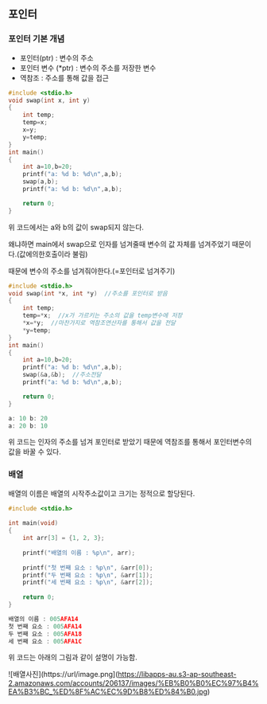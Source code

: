 ## 포인터
### 포인터 기본 개념
* 포인터(ptr) : 변수의 주소
* 포인터 변수 (*ptr) : 변수의 주소를 저장한 변수
* 역참조 : 주소를 통해 값을 접근

```c
#include <stdio.h>
void swap(int x, int y)
{
    int temp;
    temp=x;
    x=y;
    y=temp;
}
int main()
{
    int a=10,b=20;
    printf("a: %d b: %d\n",a,b);
    swap(a,b);
    printf("a: %d b: %d\n",a,b);

    return 0;
}
```
위 코드에서는 a와 b의 값이 swap되지 않는다. 

왜냐하면 main에서 swap으로 인자를 넘겨줄때 변수의 값 자체를 넘겨주었기 때문이다.(값에의한호출이라 불림)

때문에 변수의 주소를 넘겨줘야한다.(=포인터로 넘겨주기)

```c
#include <stdio.h>
void swap(int *x, int *y)  //주소를 포인터로 받음
{
    int temp;
    temp=*x;  //x가 가르키는 주소의 값을 temp변수에 저장
    *x=*y;  //마찬가지로 역참조연산자를 통해서 값을 전달
    *y=temp;
}
int main()
{
    int a=10,b=20;
    printf("a: %d b: %d\n",a,b);
    swap(&a,&b);  //주소전달
    printf("a: %d b: %d\n",a,b);

    return 0;
}
```
```c
a: 10 b: 20
a: 20 b: 10
```
위 코드는 인자의 주소를 넘겨 포인터로 받았기 때문에 역참조를 통해서 포인터변수의 값을 바꿀 수 있다.

### 배열
배열의 이름은 배열의 시작주소값이고 크기는 정적으로 할당된다.
```c
#include <stdio.h>
 
int main(void)
{
    int arr[3] = {1, 2, 3};
 
    printf("배열의 이름 : %p\n", arr);
 
    printf("첫 번째 요소 : %p\n", &arr[0]);
    printf("두 번째 요소 : %p\n", &arr[1]);
    printf("세 번째 요소 : %p\n", &arr[2]);
 
    return 0;
}
```
```c
배열의 이름 : 005AFA14
첫 번째 요소 : 005AFA14
두 번째 요소 : 005AFA18
세 번째 요소 : 005AFA1C
```
위 코드는 아래의 그림과 같이 설명이 가능함.

![배열사진](https://url/image.png](https://libapps-au.s3-ap-southeast-2.amazonaws.com/accounts/206137/images/%EB%B0%B0%EC%97%B4%EA%B3%BC_%ED%8F%AC%EC%9D%B8%ED%84%B0.jpg)
